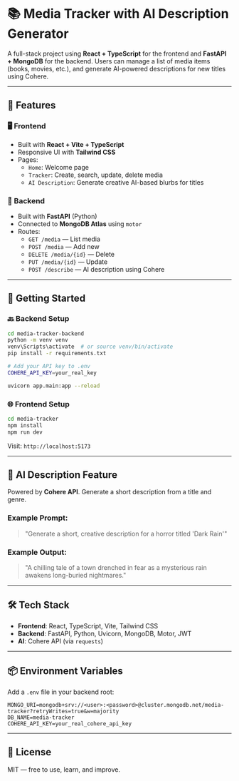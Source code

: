 # 📚 Media Tracker with AI Description Generator

A full-stack project using **React + TypeScript** for the frontend and **FastAPI + MongoDB** for the backend. Users can manage a list of media items (books, movies, etc.), and generate AI-powered descriptions for new titles using Cohere.

---

## 🚀 Features

### 🖥️ Frontend
- Built with **React + Vite + TypeScript**
- Responsive UI with **Tailwind CSS**
- Pages:
  - `Home`: Welcome page
  - `Tracker`: Create, search, update, delete media
  - `AI Description`: Generate creative AI-based blurbs for titles

### 🔧 Backend
- Built with **FastAPI** (Python)
- Connected to **MongoDB Atlas** using `motor`
- Routes:
  - `GET /media` — List media
  - `POST /media` — Add new
  - `DELETE /media/{id}` — Delete
  - `PUT /media/{id}` — Update
  - `POST /describe` — AI description using Cohere

---

## 🧪 Getting Started

### 🔙 Backend Setup
```bash
cd media-tracker-backend
python -m venv venv
venv\Scripts\activate  # or source venv/bin/activate
pip install -r requirements.txt

# Add your API key to .env
COHERE_API_KEY=your_real_key

uvicorn app.main:app --reload
```

### 🌐 Frontend Setup
```bash
cd media-tracker
npm install
npm run dev
```

Visit: `http://localhost:5173`

---

## 🧠 AI Description Feature
Powered by **Cohere API**. 
Generate a short description from a title and genre.

### Example Prompt:
> "Generate a short, creative description for a horror titled 'Dark Rain'"

### Example Output:
> "A chilling tale of a town drenched in fear as a mysterious rain awakens long-buried nightmares."

---

## 🛠️ Tech Stack
- **Frontend**: React, TypeScript, Vite, Tailwind CSS
- **Backend**: FastAPI, Python, Uvicorn, MongoDB, Motor, JWT
- **AI**: Cohere API (via `requests`)

---

## 📦 Environment Variables
Add a `.env` file in your backend root:

```env
MONGO_URI=mongodb+srv://<user>:<password>@cluster.mongodb.net/media-tracker?retryWrites=true&w=majority
DB_NAME=media-tracker
COHERE_API_KEY=your_real_cohere_api_key
```

---

## 📄 License
MIT — free to use, learn, and improve.
